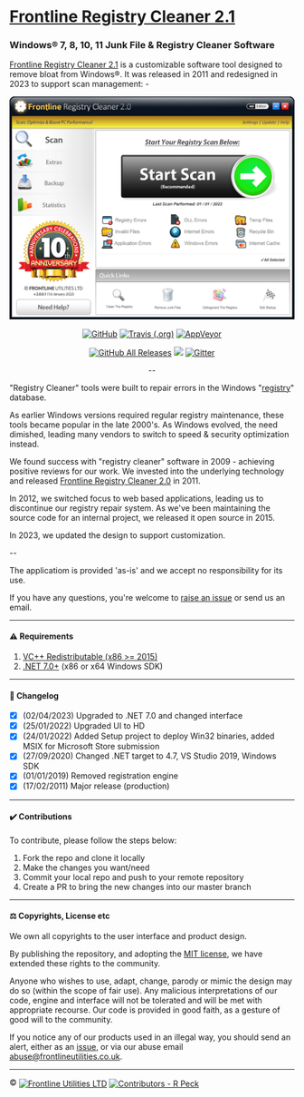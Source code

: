 <h1 align="left"><u>Frontline Registry Cleaner 2.1</u></h1>
<h3 align="left">Windows® 7, 8, 10, 11 Junk File & Registry Cleaner Software</h3>
<p align="left"><a href="https://www.frontlinecleaner.com">Frontline Registry Cleaner 2.1</a>  is a customizable software tool designed to remove bloat from Windows®. It was released in 2011 and redesigned in 2023 to support scan management: -  

<p><img src="Readme/screenshot_0.png" alt="Frontline Registry Cleaner 2.1"></p>

<p align="center">
  <a href="https://raw.githubusercontent.com/Eugeny/terminus/master/LICENSE"><img alt="GitHub" src="https://img.shields.io/github/license/eugeny/terminus.svg?label=License&style=flat-square"></a> <a href="https://travis-ci.org/Eugeny/terminus"><img alt="Travis (.org)" src="https://img.shields.io/travis/Eugeny/terminus.svg?label=CI&logo=travis&logoColor=white&style=flat-square"></a>
  <a href="https://ci.appveyor.com/project/Eugeny/terminus"><img alt="AppVeyor" src="https://img.shields.io/appveyor/ci/eugeny/terminus.svg?label=CI&logo=appveyor&logoColor=white&style=flat-square"></a>
</p>

<p align="center">
  <a href="https://github.com/Eugeny/terminus/releases/latest"><img alt="GitHub All Releases" src="https://img.shields.io/github/downloads/eugeny/terminus/total.svg?label=DOWNLOAD&logo=github&style=for-the-badge"></a> <a href="https://ci.appveyor.com/project/Eugeny/terminus/build/artifacts"><img src="https://img.shields.io/badge/download-nightly%20build-magenta.svg?logo=appveyor&style=for-the-badge"/></a> <a href="https://gitter.im/terminus-terminal/community"><img alt="Gitter" src="https://img.shields.io/gitter/room/terminus/community.svg?color=blue&logo=gitter&style=for-the-badge"></a>
</p>

<p align="center">--</p>

"Registry Cleaner" tools were built to repair errors in the Windows "[registry](https://en.wikipedia.org/wiki/Windows_Registry)" database.

As earlier Windows versions required regular registry maintenance, these tools became popular in the late 2000's. As Windows evolved, the need dimished, leading many vendors to switch to speed & security optimization instead.

We found success with "registry cleaner" software in 2009 - achieving positive reviews for our work. We invested into the underlying technology and released [Frontline Registry Cleaner 2.0](https://www.frontlinecleaner.com) in 2011.

In 2012, we switched focus to web based applications, leading us to discontinue our registry repair system. As we've been maintaining the source code for an internal project, we released it open source in 2015.

In 2023, we updated the design to support customization.

--

The applicatiom is provided 'as-is' and we accept no responsibility for its use. 

If you have any questions, you're welcome to [raise an issue](issues) or send us an email.


---

#### ⚠️ Requirements

1. [VC++ Redistributable (x86 >= 2015)](https://support.microsoft.com/en-us/help/2977003/the-latest-supported-visual-c-downloads)
2. [.NET 7.0+](https://dotnet.microsoft.com/en-us/download/dotnet/7.0) (x86 or x64 Windows SDK)

---

#### 🚦 Changelog

- [x] (02/04/2023) Upgraded to .NET 7.0 and changed interface
- [x] (25/01/2022) Upgraded UI to HD
- [x] (24/01/2022) Added Setup project to deploy Win32 binaries, added MSIX for Microsoft Store submission
- [x] (27/09/2020) Changed .NET target to 4.7, VS Studio 2019, Windows SDK
- [x] (01/01/2019) Removed registration engine
- [x] (17/02/2011) Major release (production)

---

#### ✔️ Contributions

To contribute, please follow the steps below:

1. Fork the repo and clone it locally
2. Make the changes you want/need
3. Commit your local repo and push to your remote repository
4. Create a PR to bring the new changes into our master branch

---

#### ⚖️ Copyrights, License etc

We own all copyrights to the user interface and product design.

By publishing the repository, and adopting the [MIT license](LICENSE), we have extended these rights to the community.

Anyone who wishes to use, adapt, change, parody or mimic the design may do so (within the scope of fair use). Any malicious interpretations of our code, engine and interface will not be tolerated and will be met with appropriate recourse. Our code is provided in good faith, as a gesture of good will to the community.

If you notice any of our products used in an illegal way, you should send an alert, either as an [issue](issues), or via our abuse email [abuse@frontlineutilities.co.uk](mailto:abuse@frontlineutilities.co.uk).

---

:copyright: <a href="http://www.frontlineutilities.co.uk" align="absmiddle"><img src="https://i.imgur.com/xwejn02.jpg" height="22" align="absmiddle" title="Frontline Utilities LTD"  /></a> <a href="http://github.com/richpeck" align="absmiddle" ><img src="https://avatars0.githubusercontent.com/u/1104431" height="22" align="absmiddle" title="Contributors - R Peck" /></a>



<!-- ################################### -->
<!-- ################################### -->

<!-- Images -->
[fl]:   https://raw.githubusercontent.com/flutils/flcleaner/master/3.0/Private/Readme/fl.jpg
[main]: Readme/main.jpeg

<!-- Links -->
[flutils]:              http://www.frontlineutilities.co.uk
[frontlinecleaner.com]: https://www.frontlinecleaner.com

<!-- ################################### -->
<!-- ################################### -->